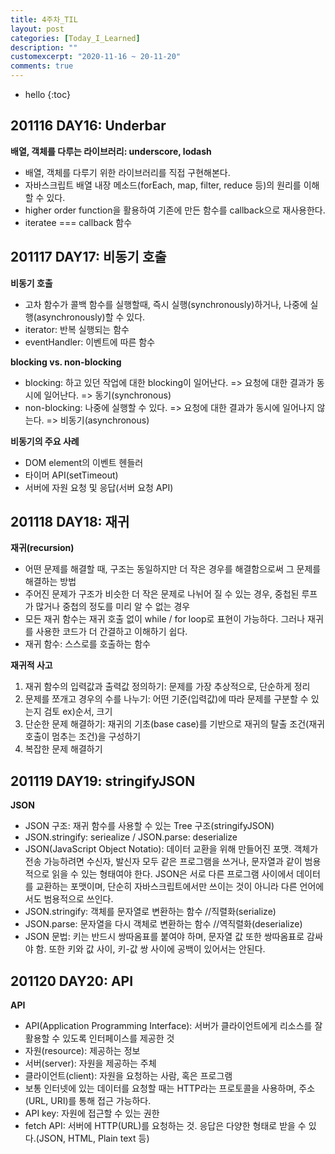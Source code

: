```yaml
---
title: 4주차_TIL
layout: post
categories: [Today_I_Learned]
description: ""
customexcerpt: "2020-11-16 ~ 20-11-20"
comments: true
---
```


* hello
{:toc}


## 201116 DAY16: Underbar ##

 **배열, 객체를 다루는 라이브러리: underscore, lodash**
 - 배열, 객체를 다루기 위한 라이브러리를 직접 구현해본다.
 - 자바스크립트 배열 내장 메소드(forEach, map, filter, reduce 등)의 원리를 이해할 수 있다.
 - higher order function을 활용하여 기존에 만든 함수를 callback으로 재사용한다.
 - iteratee === callback 함수
 

## 201117 DAY17: 비동기 호출 ##

 **비동기 호출**
 - 고차 함수가 콜백 함수를 실행할때, 즉시 실행(synchronously)하거나, 나중에 실행(asynchronously)할 수 있다.
 - iterator: 반복 실행되는 함수
 - eventHandler: 이벤트에 따른 함수
 
 **blocking vs. non-blocking**
 - blocking: 하고 있던 작업에 대한 blocking이 일어난다. => 요청에 대한 결과가 동시에 일어난다. => 동기(synchronous)
 - non-blocking: 나중에 실행할 수 있다. => 요청에 대한 결과가 동시에 일어나지 않는다. => 비동기(asynchronous)
 
 **비동기의 주요 사례**
 - DOM element의 이벤트 헨들러
 - 타이머 API(setTimeout)
 - 서버에 자원 요청 및 응답(서버 요청 API)
 
 
## 201118 DAY18: 재귀 ##
 
  **재귀(recursion)**
 - 어떤 문제를 해결할 때, 구조는 동일하지만 더 작은 경우를 해결함으로써 그 문제를 해결하는 방법
 - 주어진 문제가 구조가 비슷한 더 작은 문제로 나뉘어 질 수 있는 경우, 중첩된 루프가 많거나 중첩의 정도를 미리 알 수 없는 경우
 - 모든 재귀 함수는 재귀 호출 없이 while / for loop로 표현이 가능하다. 그러나 재귀를 사용한 코드가 더 간결하고 이해하기 쉽다.
 - 재귀 함수: 스스로를 호출하는 함수
 
 **재귀적 사고**
 1. 재귀 함수의 입력값과 출력값 정의하기: 문제를 가장 추상적으로, 단순하게 정리
 2. 문제를 쪼개고 경우의 수를 나누기: 어떤 기준(입력값)에 따라 문제를 구분할 수 있는지 검토 ex)순서, 크기
 3. 단순한 문제 해결하기: 재귀의 기초(base case)를 기반으로 재귀의 탈출 조건(재귀 호출이 멈추는 조건)을 구성하기
 4. 복잡한 문제 해결하기
 
 
## 201119 DAY19: stringifyJSON ##

 **JSON**
 - JSON 구조: 재귀 함수를 사용할 수 있는 Tree 구조(stringifyJSON)
 - JSON.stringify: seriealize / JSON.parse: deserialize
 - JSON(JavaScript Object Notatio): 데이터 교환을 위해 만들어진 포맷. 객체가 전송 가능하려면 수신자, 발신자 모두 같은 프로그램을 쓰거나, 문자열과 같이 범용적으로 읽을 수 있는 형태여야 한다. JSON은 서로 다른 프로그램 사이에서 데이터를 교환하는 포맷이며, 단순히 자바스크립트에서만 쓰이는 것이 아니라 다른 언어에서도 범용적으로 쓰인다.
 - JSON.stringify: 객체를 문자열로 변환하는 함수 //직렬화(serialize)
 - JSON.parse: 문자열을 다시 객체로 변환하는 함수 //역직렬화(deserialize)
 - JSON 문법: 키는 반드시 쌍따옴표를 붙여야 하며, 문자열 값 또한 쌍따옴표로 감싸야 함. 또한 키와 값 사이, 키-값 쌍 사이에 공백이 있어서는 안된다.
 
 
## 201120 DAY20: API ##

 **API**
 - API(Application Programming Interface): 서버가 클라이언트에게 리소스를 잘 활용할 수 있도록 인터페이스를 제공한 것
 - 자원(resource): 제공하는 정보
 - 서버(server): 자원을 제공하는 주체
 - 클라이언트(client): 자원을 요청하는 사람, 혹은 프로그램
 - 보통 인터넷에 있는 데이터를 요청할 때는 HTTP라는 프로토콜을 사용하며, 주소(URL, URI)를 통해 접근 가능하다.
 - API key: 자원에 접근할 수 있는 권한
 - fetch API: 서버에 HTTP(URL)를 요청하는 것. 응답은 다양한 형태로 받을 수 있다.(JSON, HTML, Plain text 등)

